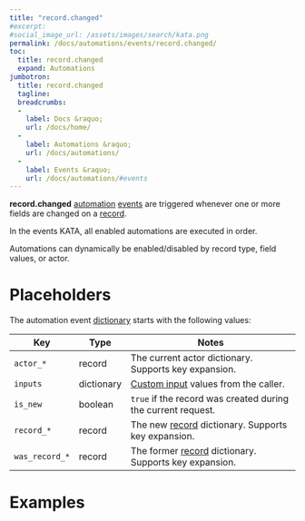 ```yaml
---
title: "record.changed"
#excerpt: 
#social_image_url: /assets/images/search/kata.png
permalink: /docs/automations/events/record.changed/
toc:
  title: record.changed
  expand: Automations
jumbotron:
  title: record.changed
  tagline: 
  breadcrumbs:
  -
    label: Docs &raquo;
    url: /docs/home/
  -
    label: Automations &raquo;
    url: /docs/automations/
  -
    label: Events &raquo;
    url: /docs/automations/#events
---
```


**record.changed** [automation](/docs/automations/) [events](/docs/automations/#events) are triggered whenever one or more fields are changed on a [record](/docs/records/types/).

In the events KATA, all enabled automations are executed in order.

Automations can dynamically be enabled/disabled by record type, field values, or actor.

# Placeholders

The automation event [dictionary](/docs/automations/#dictionaries) starts with the following values:

| Key | Type | Notes
|-|-|-
| `actor_*` | record | The current actor dictionary. Supports key expansion.
| `inputs` | dictionary | [Custom input](/docs/automations/#inputs) values from the caller.
| `is_new` | boolean | `true` if the record was created during the current request.
| `record_*` | record | The new [record](/docs/records/types/) dictionary. Supports key expansion.
| `was_record_*` | record | The former [record](/docs/records/types/) dictionary. Supports key expansion.

# Examples